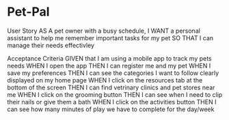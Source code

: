 # Pet-Pal

User Story
AS A pet owner with a busy schedule,
I WANT a personal assistant to help me remember important tasks for my pet
SO THAT I can manage their needs effectivley

Acceptance Criteria
GIVEN that I am using a mobile app to track my pets needs
WHEN I open the app
THEN I can register me and my pet
WHEN I save my preferences
THEN I can see the categories I want to follow clearly displayed on my home page
WHEN I click on the resources tab at the bottom of the screen
THEN I can find vetrinary clinics and pet stores near me
WHEN I click on the grooming button
THEN I can see when I need to clip their nails or give them a bath
WHEN I click on the activities button
THEN I can see how many minutes of play we have to complete for the day/week
